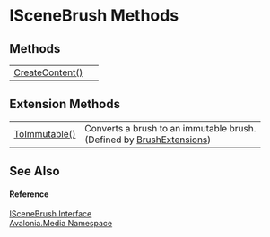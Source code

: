 # ISceneBrush Methods




## Methods
<table>
<tr>
<td><a href="M_Avalonia_Media_ISceneBrush_CreateContent">CreateContent()</a></td>
<td> </td>
</tr>
</table>

## Extension Methods
<table>
<tr>
<td><a href="M_Avalonia_Media_BrushExtensions_ToImmutable">ToImmutable()</a></td>
<td>Converts a brush to an immutable brush.<br />(Defined by <a href="T_Avalonia_Media_BrushExtensions">BrushExtensions</a>)</td>
</tr>
</table>

## See Also


#### Reference
<a href="T_Avalonia_Media_ISceneBrush">ISceneBrush Interface</a>  
<a href="N_Avalonia_Media">Avalonia.Media Namespace</a>  
